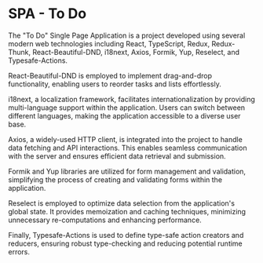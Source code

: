 # SPA - To Do 
The "To Do" Single Page Application is a project developed using several modern web technologies including React, TypeScript, Redux, Redux-Thunk, React-Beautiful-DND, i18next, Axios, Formik, Yup, Reselect, and Typesafe-Actions.

React-Beautiful-DND is employed to implement drag-and-drop functionality, enabling users to reorder tasks and lists effortlessly.

i18next, a localization framework, facilitates internationalization by providing multi-language support within the application. Users can switch between different languages, making the application accessible to a diverse user base.

Axios, a widely-used HTTP client, is integrated into the project to handle data fetching and API interactions. This enables seamless communication with the server and ensures efficient data retrieval and submission.

Formik and Yup libraries are utilized for form management and validation, simplifying the process of creating and validating forms within the application.

Reselect is employed to optimize data selection from the application's global state. It provides memoization and caching techniques, minimizing unnecessary re-computations and enhancing performance.

Finally, Typesafe-Actions is used to define type-safe action creators and reducers, ensuring robust type-checking and reducing potential runtime errors.
